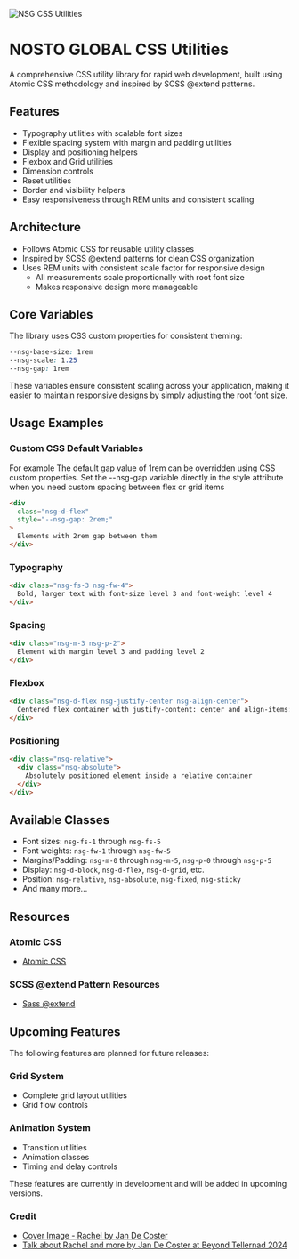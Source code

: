![NSG CSS Utilities](https://i.ibb.co/ZJJMgPS/nsg-utils.jpg)

# NOSTO GLOBAL CSS Utilities

A comprehensive CSS utility library for rapid web development, built using Atomic CSS methodology and inspired by SCSS @extend patterns.

## Features

- Typography utilities with scalable font sizes
- Flexible spacing system with margin and padding utilities
- Display and positioning helpers
- Flexbox and Grid utilities
- Dimension controls
- Reset utilities
- Border and visibility helpers
- Easy responsiveness through REM units and consistent scaling

## Architecture

- Follows Atomic CSS for reusable utility classes
- Inspired by SCSS @extend patterns for clean CSS organization
- Uses REM units with consistent scale factor for responsive design
  - All measurements scale proportionally with root font size
  - Makes responsive design more manageable

## Core Variables

The library uses CSS custom properties for consistent theming:

```css
--nsg-base-size: 1rem
--nsg-scale: 1.25
--nsg-gap: 1rem
```

These variables ensure consistent scaling across your application, making it easier to maintain responsive designs by simply adjusting the root font size.

## Usage Examples

### Custom CSS Default Variables

For example The default gap value of 1rem can be overridden using CSS custom properties. Set the --nsg-gap variable directly in the style attribute when you need custom spacing between flex or grid items

```html
<div
  class="nsg-d-flex"
  style="--nsg-gap: 2rem;"
>
  Elements with 2rem gap between them
</div>
```

### Typography

```html
<div class="nsg-fs-3 nsg-fw-4">
  Bold, larger text with font-size level 3 and font-weight level 4
</div>
```

### Spacing

```html
<div class="nsg-m-3 nsg-p-2">
  Element with margin level 3 and padding level 2
</div>
```

### Flexbox

```html
<div class="nsg-d-flex nsg-justify-center nsg-align-center">
  Centered flex container with justify-content: center and align-items: center
</div>
```

### Positioning

```html
<div class="nsg-relative">
  <div class="nsg-absolute">
    Absolutely positioned element inside a relative container
  </div>
</div>
```

## Available Classes

- Font sizes: `nsg-fs-1` through `nsg-fs-5`
- Font weights: `nsg-fw-1` through `nsg-fw-5`
- Margins/Padding: `nsg-m-0` through `nsg-m-5`, `nsg-p-0` through `nsg-p-5`
- Display: `nsg-d-block`, `nsg-d-flex`, `nsg-d-grid`, etc.
- Position: `nsg-relative`, `nsg-absolute`, `nsg-fixed`, `nsg-sticky`
- And many more...

## Resources

### Atomic CSS

- [Atomic CSS ](https://compiledcssinjs.com/docs/atomic-css)

### SCSS @extend Pattern Resources

- [Sass @extend ](https://sass-lang.com/guide/#mixins)

## Upcoming Features

The following features are planned for future releases:

### Grid System

- Complete grid layout utilities
- Grid flow controls

### Animation System

- Transition utilities
- Animation classes
- Timing and delay controls

These features are currently in development and will be added in upcoming versions.

### Credit

- [Cover Image - Rachel by Jan De Coster](https://www.behance.net/gallery/17061285/Rachel-Melting-Robot-Hearts)
- [Talk about Rachel and more by Jan De Coster at Beyond Tellernad 2024](https://youtu.be/XxDnTDe36Oc?si=je7m93kfGUiSPq6t)
